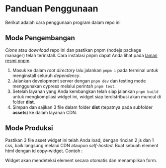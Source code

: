 # Panduan Penggunaan

Berikut adalah cara penggunaan program dalam repo ini

## Mode Pengembangan

_Clone_ atau _download_ repo ini dan pastikan pnpm (nodejs package manager) telah terinstall. Cara instalasi pnpm dapat Anda lihat pada [laman resmi pnpm](https://pnpm.io/installation).

1.  Masuk ke dalam _root directory_ lalu jalankan `pnpm i` pada terminal untuk menginstall seluruh _dependency_.
2.  Jalankan development server dengan `pnpm dev` dan testing mode menggunakan cypress melalui perintah `pnpm test`.
3.  Setelah layanan yang Anda kembangkan telah siap jalankan `pnpm build` untuk mengkompilasi widget ini, widget siap terdistribusi akan muncul di folder **dist**.
4.  Simpan dan sajikan 3 file dalam folder **dist** (tepatnya pada subfolder **assets**) ke dalam layanan CDN.

## Mode Produksi

Pastikan 3 file asset widget ini telah Anda load, dengan rincian 2 js dan 1 css, baik langsung melalui CDN ataupun _self-hosted_. Buat sebuah element html dengan id copy-widget. Contoh :

> <div id='copy-widget'></div>

Widget akan mendeteksi element secara otomatis dan menampilkan form.

